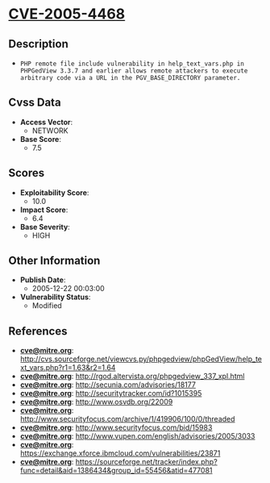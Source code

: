 
# [CVE-2005-4468](http://cvs.sourceforge.net/viewcvs.py/phpgedview/phpGedView/help_text_vars.php?r1=1.63&r2=1.64)

## Description

- `PHP remote file include vulnerability in help_text_vars.php in PHPGedView 3.3.7 and earlier allows remote attackers to execute arbitrary code via a URL in the PGV_BASE_DIRECTORY parameter.`

## Cvss Data

- **Access Vector**:
  - NETWORK
- **Base Score**:
  - 7.5

## Scores

- **Exploitability Score**:
  - 10.0
- **Impact Score**:
  - 6.4
- **Base Severity**:
  - HIGH

## Other Information

- **Publish Date**:
  - 2005-12-22 00:03:00
- **Vulnerability Status**:
  - Modified

## References

- **cve@mitre.org**: http://cvs.sourceforge.net/viewcvs.py/phpgedview/phpGedView/help_text_vars.php?r1=1.63&r2=1.64
- **cve@mitre.org**: http://rgod.altervista.org/phpgedview_337_xpl.html
- **cve@mitre.org**: http://secunia.com/advisories/18177
- **cve@mitre.org**: http://securitytracker.com/id?1015395
- **cve@mitre.org**: http://www.osvdb.org/22009
- **cve@mitre.org**: http://www.securityfocus.com/archive/1/419906/100/0/threaded
- **cve@mitre.org**: http://www.securityfocus.com/bid/15983
- **cve@mitre.org**: http://www.vupen.com/english/advisories/2005/3033
- **cve@mitre.org**: https://exchange.xforce.ibmcloud.com/vulnerabilities/23871
- **cve@mitre.org**: https://sourceforge.net/tracker/index.php?func=detail&aid=1386434&group_id=55456&atid=477081
